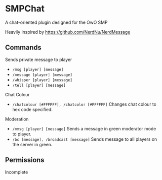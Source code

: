 # SMPChat
 A chat-oriented plugin designed for the OwO SMP
 
 Heavily inspired by https://github.com/NerdNu/NerdMessage

## Commands
Sends private message to player
- `/msg [player] [message]`
- `/message [player] [message]`
- `/whisper [player] [message]`
- `/tell [player] [message]`

Chat Colour
- `/chatcolour [#FFFFFF], /chatcolor [#FFFFFF]` Changes chat colour to hex code specified.

Moderation
- `/mmsg [player] [message]` Sends a message in green moderator mode to player.
- `/bc [message], /broadcast [message]` Sends message to all players on the server in green.

## Permissions
Incomplete
